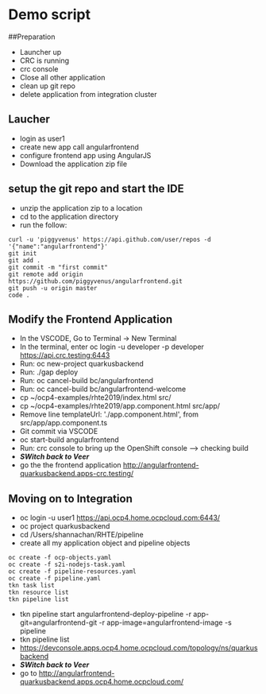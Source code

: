 # Demo script
##Preparation
* Launcher up
* CRC is running
* crc console
* Close all other application
* clean up git repo
* delete application from integration cluster


## Laucher
* login as user1
* create new app call angularfrontend
* configure frontend app using AngularJS
* Download the application zip file

## setup the git repo and start the IDE
* unzip the application zip to a location
* cd to the application directory
* run the follow:
```
curl -u 'piggyvenus' https://api.github.com/user/repos -d '{"name":"angularfrontend"}'
git init
git add .
git commit -m "first commit"
git remote add origin https://github.com/piggyvenus/angularfrontend.git
git push -u origin master
code .
```

## Modify the Frontend Application
* In the VSCODE, Go to Terminal -> New Terminal
* In the terminal, enter oc login -u developer -p developer https://api.crc.testing:6443
* Run: oc new-project quarkusbackend
* Run: ./gap deploy
* Run: oc cancel-build bc/angularfrontend
* Run: oc cancel-build bc/angularfrontend-welcome
* cp ~/ocp4-examples/rhte2019/index.html src/
* cp ~/ocp4-examples/rhte2019/app.component.html src/app/
* Remove line templateUrl: './app.component.html', from src/app/app.component.ts
* Git commit via VSCODE
* oc start-build angularfrontend
* Run: crc console to bring up the OpenShift console --> checking build
* ***SWitch back to Veer***
* go the the frontend application http://angularfrontend-quarkusbackend.apps-crc.testing/

## Moving on to Integration
* oc login -u user1 https://api.ocp4.home.ocpcloud.com:6443/
* oc project quarkusbackend
* cd /Users/shannachan/RHTE/pipeline
* create all my application object and pipeline objects
```
oc create -f ocp-objects.yaml
oc create -f s2i-nodejs-task.yaml
oc create -f pipeline-resources.yaml
oc create -f pipeline.yaml
tkn task list
tkn resource list
tkn pipeline list
```
* tkn pipeline start angularfrontend-deploy-pipeline -r app-git=angularfrontend-git -r app-image=angularfrontend-image -s pipeline
* tkn pipeline list
* https://devconsole.apps.ocp4.home.ocpcloud.com/topology/ns/quarkusbackend
* ***SWitch back to Veer***
* go to http://angularfrontend-quarkusbackend.apps.ocp4.home.ocpcloud.com/

